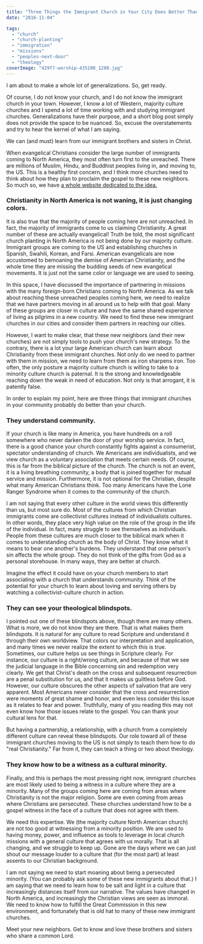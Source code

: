 ```yaml
---
title: "Three Things the Immigrant Church in Your City Does Better Than You"
date: "2016-11-04"

tags: 
  - "church"
  - "church-planting"
  - "immigration"
  - "missions"
  - "peoples-next-door"
  - "theology"
coverImage: "429f7-worship-435108_1280.jpg"
---
```


I am about to make a whole lot of generalizations. So, get ready.

Of course, I do not know your church, and I do not know the immigrant church in your town. However, I know a lot of Western, majority culture churches and I spend a lot of time working with and studying immigrant churches. Generalizations have their purpose, and a short blog post simply does not provide the space to be nuanced. So, excuse the overstatements and try to hear the kernel of what I am saying.

We can (and must) learn from our immigrant brothers and sisters in Christ.

When evangelical Christians consider the large number of immigrants coming to North America, they most often turn first to the unreached. There are millions of Muslim, Hindu, and Buddhist peoples living in, and moving to, the US. This is a healthy first concern, and I think more churches need to think about how they plan to proclaim the gospel to these new neighbors. So much so, we have [a whole website dedicated to the idea.](http://blog.keelancook.com/2015/08/introducing-the-peoples-next-door-blog.html)

### **Christianity in North America is not waning, it is just changing colors.**

It is also true that the majority of people coming here are not unreached. In fact, the majority of immigrants come to us claiming Christianity. A great number of these are actually evangelical! Truth be told, the most significant church planting in North America is not being done by our majority culture. Immigrant groups are coming to the US and establishing churches in Spanish, Swahili, Korean, and Farsi. American evangelicals are now accustomed to bemoaning the demise of American Christianity, and the whole time they are missing the budding seeds of new evangelical movements. It is just not the same color or language we are used to seeing.

In this space, I have discussed the importance of partnering in missions with the many foreign-born Christians coming to North America. As we talk about reaching these unreached peoples coming here, we need to realize that we have partners moving in all around us to help with that goal. Many of these groups are closer in culture and have the same shared experience of living as pilgrims in a new country. We need to find these new immigrant churches in our cities and consider them partners in reaching our cities.

However, I want to make clear, that these new neighbors (and their new churches) are not simply tools to push your church's new strategy. To the contrary, there is a lot your large American church can learn about Christianity from these immigrant churches. Not only do we need to partner with them in mission, we need to learn from them as iron sharpens iron. Too often, the only posture a majority culture church is willing to take to a minority culture church is paternal. It is the strong and knowledgeable reaching down the weak in need of education. Not only is that arrogant, it is patently false.

In order to explain my point, here are three things that immigrant churches in your community probably do better than your church.

### **They understand community.**

If your church is like many in America, you have hundreds on a roll somewhere who never darken the door of your worship service. In fact, there is a good chance your church constantly fights against a consumerist, spectator understanding of church. We Americans are individualists, and we view church as a voluntary association that meets certain needs. Of course, this is far from the biblical picture of the church. The church is not an event, it is a living breathing community, a body that is joined together for mutual service and mission. Furthermore, it is not optional for the Christian, despite what many American Christians think. Too many Americans have the Lone Ranger Syndrome when it comes to the community of the church.

I am not saying that every other culture in the world views this differently than us, but most sure do. Most of the cultures from which Christian immigrants come are collectivist cultures instead of individualists cultures. In other words, they place very high value on the role of the group in the life of the individual. In fact, many struggle to see themselves as individuals. People from these cultures are much closer to the biblical mark when it comes to understanding church as the body of Christ. They know what it means to bear one another's burdens. They understand that one person's sin affects the whole group. They do not think of the gifts from God as a personal storehouse. In many ways, they are better at church.

Imagine the effect it could have on your church members to start associating with a church that understands community. Think of the potential for your church to learn about loving and serving others by watching a collectivist-culture church in action.

### **They can see your theological blindspots.**

I pointed out one of these blindspots above, though there are many others. What is more, we do not know they are there. That is what makes them blindspots. It is natural for any culture to read Scripture and understand it through their own worldview. That colors our interpretation and application, and many times we never realize the extent to which this is true. Sometimes, our culture helps us see things in Scripture clearly. For instance, our culture is a right/wrong culture, and because of that we see the judicial language in the Bible concerning sin and redemption very clearly. We get that Christ's death on the cross and subsequent resurrection are a penal substitution for us, and that it makes us guiltless before God. However, our culture obscures the other aspects of salvation that are very apparent. Most Americans never consider that the cross and resurrection were moments of great shame and honor, and even less consider this issue as it relates to fear and power. Truthfully, many of you reading this may not even know how those issues relate to the gospel. You can thank your cultural lens for that.

But having a partnership, a relationship, with a church from a completely different culture can reveal these blindspots. Our role toward all of these immigrant churches moving to the US is not simply to teach them how to do "real Christianity." Far from it, they can teach a thing or two about theology.

### **They know how to be a witness as a cultural minority.**

Finally, and this is perhaps the most pressing right now, immigrant churches are most likely used to being a witness in a culture where they are a minority. Many of the groups coming here are coming from areas where Christianity is not the major religion. Some are even coming from areas where Christians are persecuted. These churches understand how to be a gospel witness in the face of a culture that does not agree with them.

We need this expertise. We (the majority culture North American church) are not too good at witnessing from a minority position. We are used to having money, power, and influence as tools to leverage in local church missions with a general culture that agrees with us morally. That is all changing, and we struggle to keep up. Gone are the days where we can just shout our message louder to a culture that (for the most part) at least assents to our Christian background.

I am not saying we need to start moaning about being a persecuted minority. (You can probably ask some of these new immigrants about that.) I am saying that we need to learn how to be salt and light in a culture that increasingly distances itself from our narrative. The values have changed in North America, and increasingly the Christian views are seen as immoral. We need to know how to fulfill the Great Commission in this new environment, and fortunately that is old hat to many of these new immigrant churches.

Meet your new neighbors. Get to know and love these brothers and sisters who share a common Lord.
